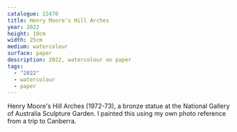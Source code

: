 ```yaml
---
catalogue: 22470
title: Henry Moore's Hill Arches
year: 2022
height: 19cm
width: 25cm
medium: watercolour
surface: paper
description: 2022, watercolour on paper
tags: 
  - "2022"
  - watercolour
  - paper
---
```

Henry Moore's Hill Arches (1972-73), a bronze statue at the National Gallery of Australia Sculpture Garden. I painted this using my own photo reference from a trip to Canberra.
